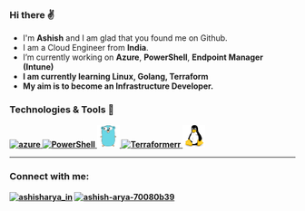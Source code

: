 ### Hi there ✌

- I'm **Ashish** and I am glad that you found me on Github.
- I am a Cloud Engineer from **India**. 
- I’m currently working on <b> Azure</b>, <b> PowerShell</b>, <b> Endpoint Manager (Intune)<b>
- I am currently learning <b> Linux</b>, <b> Golang</b>, <b> Terraform<b>
- My aim is to become an **Infrastructure Developer**.

### Technologies & Tools 🔧


<p align="left"> <a href="https://azure.microsoft.com/en-in/" target="_blank" rel="noreferrer"> <img src="https://www.vectorlogo.zone/logos/microsoft_azure/microsoft_azure-icon.svg" alt="azure" width="40" height="40"/> </a> 
<a href="https://www.powershellgallery.com/" target="_blank" rel="noreferrer"> <img src="https://raw.githubusercontent.com/actions/starter-workflows/main/icons/powershell.svg" alt="PowerShell" width="40" height="40"/> </a> 
</a> <a href="https://golang.org" target="_blank" rel="noreferrer"> <img src="https://raw.githubusercontent.com/devicons/devicon/master/icons/go/go-original.svg" alt="go" width="40" height="40"/> </a> <a href="https://www.terraform.io/" target="_blank" rel="noreferrer"> <img src="https://www.vectorlogo.zone/logos/terraformio/terraformio-icon.svg" alt="Terraformerr" width="40" height="40"/> </a> <a href="https://www.linux.org/" target="_blank" rel="noreferrer"> <img src="https://raw.githubusercontent.com/devicons/devicon/master/icons/linux/linux-original.svg" alt="linux" width="40" height="40"/> </a> </p>

_____________________________________________________________________________________________________

<h3 align="left">Connect with me:</h3>
<p align="left">
<a href="https://twitter.com/ashisharya_in" target="blank"><img align="center" src="https://raw.githubusercontent.com/rahuldkjain/github-profile-readme-generator/master/src/images/icons/Social/twitter.svg" alt="ashisharya_in" height="30" width="40" /></a>
<a href="https://linkedin.com/in/ashish-arya-70080b39" target="blank"><img align="center" src="https://raw.githubusercontent.com/rahuldkjain/github-profile-readme-generator/master/src/images/icons/Social/linked-in-alt.svg" alt="ashish-arya-70080b39" height="30" width="40" /></a>
</p>
